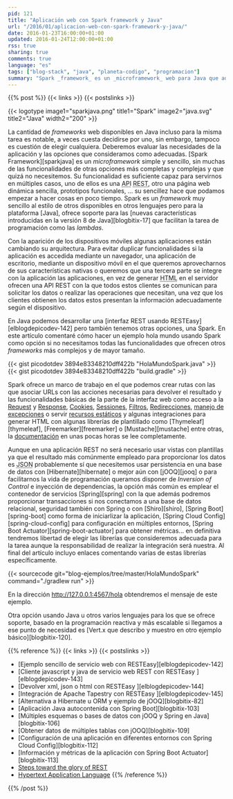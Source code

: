 ```yaml
---
pid: 121
title: "Aplicación web con Spark framework y Java"
url: "/2016/01/aplicacion-web-con-spark-framework-y-java/"
date: 2016-01-23T16:00:00+01:00
updated: 2016-01-24T12:00:00+01:00
rss: true
sharing: true
comments: true
language: "es"
tags: ["blog-stack", "java", "planeta-codigo", "programacion"]
summary: "Spark _framework_ es un _microframework_ web para Java que además hace uso de las novedades introducidas en la versión 8 del lenguaje. Para una aplicación no compleja o de un tamaño reducido permite desarrollar con su sencillez la funcionalidad de la aplicación inmediatamente y una arquitectura liviana."
---
```


{{% post %}}
{{< links >}}
{{< postslinks >}}

{{< logotype image1="sparkjava.png" title1="Spark" image2="java.svg" title2="Java" width2="200" >}}

La cantidad de _frameworks_ web disponibles en Java incluso para la misma tarea es notable, a veces cuesta decidirse por uno, sin embargo, tampoco es cuestión de elegir cualquiera. Deberemos evaluar las necesidades de la aplicación y las opciones que consideramos como adecuadas. [Spark Framework][sparkjava] es un _microframework_ simple y sencillo, sin muchas de las funcionalidades de otras opciones más completas y complejas y que quizá no necesitemos. Su funcionalidad es suficiente capaz para servirnos en múltiples casos, uno de ellos es una <abbr title="Application Programming Interface">API</abbr> <abbr title="Representational State Transfer">REST</abbr>, otro una página web dinámica sencilla, prototipos funcionales, ... su sencillez hace que podamos empezar a hacer cosas en poco tiempo. Spark es un _framework_ muy sencillo al estilo de otros disponibles en otros lenguajes pero para la plataforma [Java], ofrece soporte para las [nuevas características introducidas en la versión 8 de Java][blogbitix-17] que facilitan la tarea de programación como las _lambdas_.

Con la aparición de los dispositivos móviles algunas aplicaciones están cambiando su arquitectura. Para evitar duplicar funcionalidades si la aplicación es accedida mediante un navegador, una aplicación de escritorio, mediante un dispositivo móvil en el que queremos aprovecharnos de sus características nativas o queremos que una tercera parte se integre con la aplicación las aplicaciones, en vez de generar <abbr title="HyperText Markup Language">HTML</abbr> en el servidor ofrecen una API REST con la que todos estos clientes se comunican para solicitar los datos o realizar las operaciones que necesitan, una vez que los clientes obtienen los datos estos presentan la información adecuadamente según el dispositivo.

En Java podemos desarrollar una [interfaz REST usando RESTEasy][elblogdepicodev-142] pero también tenemos otras opciones, una Spark. En este artículo comentaré cómo hacer un ejemplo hola mundo usando Spark como opción si no necesitamos todas las funcionalidades que ofrecen otros _frameworks_ más complejos y de mayor tamaño.

{{< gist picodotdev 3894e83348210dff422b "HolaMundoSpark.java" >}}
{{< gist picodotdev 3894e83348210dff422b "build.gradle" >}}

Spark ofrece un marco de trabajo en el que podemos crear rutas con las que asociar URLs con las acciones necesarias para devolver el resultado y las funcionalidades básicas de la parte de la interfaz web como acceso a la [Request](http://sparkjava.com/documentation.html#request) y [Response](http://sparkjava.com/documentation.html#response), [Cookies](http://sparkjava.com/documentation.html#cookies), [Sessiones](http://sparkjava.com/documentation.html#sessions), [Filtros](http://sparkjava.com/documentation.html#filters), [Redirecciones](http://sparkjava.com/documentation.html#redirects), [manejo de excepciones](http://sparkjava.com/documentation.html#exception-mapping) o servir [recursos estáticos](http://sparkjava.com/documentation.html#static-files) y algunas integraciones para generar HTML con algunas librerías de plantillado como [Thymeleaf][thymeleaf], [Freemarker][freemarker] o [Mustache][mustache] entre otras, la [documentación](http://sparkjava.com/documentation.html) en unas pocas horas se lee completamente.

Aunque en una aplicación REST no será necesario usar vistas con plantillas ya que el resultado más comúnmente empleado para proporcionar los datos es <abbr title="JavaScript Object Notation">JSON</abbr> probablemente sí que necesitemos usar persistencia en una base de datos con [Hibernate][hibernate] o mejor aún con [jOOQ][jooq] o para facilitarnos la vida de programación queramos disponer de _Inversion of Control_ e inyección de dependencias, la opción más común es emplear el contenedor de servicios [Spring][spring] con la que además podremos proporcionar transacciones si nos conectamos a una base de datos relacional, seguridad también con Spring o con [Shiro][shiro], [Spring Boot][spring-boot] como forma de iniciarlizar la aplicación, [Spring Cloud Config][spring-cloud-config] para configuración en múltiples entornos, [Spring Boot Actuator][spring-boot-actuator] para obtener métricas... en definitiva tendremos libertad de elegir las librerías que consideremos adecuada para la tarea aunque la responsabilidad de realizar la integración será nuestra. Al final del artículo incluyo enlaces comentando varias de estas librerías específicamente.

{{< sourcecode git="blog-ejemplos/tree/master/HolaMundoSpark" command="./gradlew run" >}}

En la dirección http://127.0.0.1:4567/hola obtendremos el mensaje de este ejemplo.

Otra opción usando Java u otros varios lenguajes para los que se ofrece soporte, basado en la programación reactiva y más escalable si llegamos a ese punto de necesidad es [Vert.x que describo y muestro en otro ejemplo básico][blogbitix-120].

{{% reference %}}
{{< links >}}
{{< postslinks >}}
* [Ejemplo sencillo de servicio web con RESTEasy][elblogdepicodev-142]
* [Cliente javascript y java de servicio web REST con RESTEasy ][elblogdepicodev-143]
* [Devolver xml, json o html con RESTEasy ][elblogdepicodev-144]
* [Integración de Apache Tapestry con RESTEasy ][elblogdepicodev-145]
* [Alternativa a Hibernate u ORM y ejemplo de jOOQ][blogbitix-82]
* [Aplicación Java autocontenida con Spring Boot][blogbitix-103]
* [Múltiples esquemas o bases de datos con jOOQ y Spring en Java][blogbitix-106]
* [Obtener datos de múltiples tablas con jOOQ][blogbitix-109]
* [Configuración de una aplicación en diferentes entornos con Spring Cloud Config][blogbitix-112]
* [Información y métricas de la aplicación con Spring Boot Actuator][blogbitix-113]
* [Steps toward the glory of REST](http://martinfowler.com/articles/richardsonMaturityModel.html)
* [Hypertext Application Language](http://stateless.co/hal_specification.html)
{{% /reference %}}

{{% /post %}}
